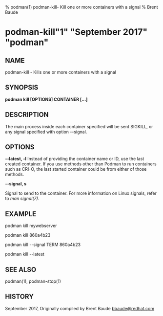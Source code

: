 % podman(1) podman-kill- Kill one or more containers with a signal
% Brent Baude
# podman-kill"1" "September 2017" "podman"

## NAME
podman\-kill - Kills one or more containers with a signal

## SYNOPSIS
**podman kill [OPTIONS] CONTAINER [...]**

## DESCRIPTION
The main process inside each container specified will be sent SIGKILL, or any signal specified with option --signal.

## OPTIONS
**--latest, -l**
Instead of providing the container name or ID, use the last created container. If you use methods other than Podman
to run containers such as CRI-O, the last started container could be from either of those methods.

**--signal, s**

Signal to send to the container. For more information on Linux signals, refer to *man signal(7)*.


## EXAMPLE

podman kill mywebserver

podman kill 860a4b23

podman kill --signal TERM 860a4b23

podman kill --latest

## SEE ALSO
podman(1), podman-stop(1)

## HISTORY
September 2017, Originally compiled by Brent Baude <bbaude@redhat.com>
